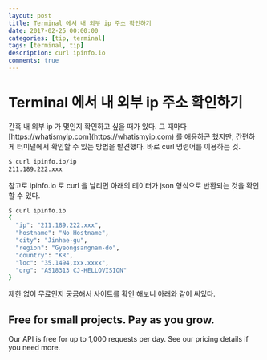 ```yaml
---
layout: post
title: Terminal 에서 내 외부 ip 주소 확인하기
date: 2017-02-25 00:00:00
categories: [tip, terminal]
tags: [terminal, tip]
description: curl ipinfo.io
comments: true
---
```


# Terminal 에서 내 외부 ip 주소 확인하기

간혹 내 외부 ip 가 몇인지 확인하고 싶을 때가 있다.
그 때마다 [https://whatismyip.com](https://whatismyip.com) 를 애용하곤 했지만, 간편하게 터미널에서 확인할 수 있는 방법을 발견했다.
바로 curl 명령어를 이용하는 것.

```bash
$ curl ipinfo.io/ip
211.189.222.xxx
```

참고로 ipinfo.io 로 curl 을 날리면 아래의 테이터가 json 형식으로 반환되는 것을 확인할 수 있다.

```bash
$ curl ipinfo.io
{
  "ip": "211.189.222.xxx",
  "hostname": "No Hostname",
  "city": "Jinhae-gu",
  "region": "Gyeongsangnam-do",
  "country": "KR",
  "loc": "35.1494,xxx.xxxx",
  "org": "AS18313 CJ-HELLOVISION"
}
```

제한 없이 무료인지 궁금해서 사이트를 확인 해보니 아래와 같이 써있다.

## Free for small projects. Pay as you grow.
Our API is free for up to 1,000 requests per day. See our pricing details if you need more.

